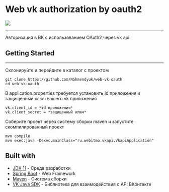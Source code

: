 # Web vk authorization by oauth2
![](https://github.com/Nshmendyuk/web-vk-oauth/workflows/tests/badge.svg)
___
Авторизация в ВК с использованием OAuth2 через vk api
## Getting Started
___
Склонируйте и перейдите в каталог с проектом

    git clone https://github.com/NShmendyuk/web-vk-oauth
    cd web-vk-oauth
В application.properties требуется установить id приложения и защищенный ключ вашего vk приложения 

    vk.client_id = *id приложения*
    vk.client_secret = *защищенный ключ*
Соберите проект через систему сборки maven и запустите скомпилированный проект

    mvn compile
    mvn exec:java -Dexec.mainClass="ru.webitmo.vkapi.VkapiApplication"
    
## Built with
 - [JDK 11](https://www.oracle.com/ru/java/technologies/javase-jdk11-downloads.html) - Среда разработки
 - [Spring Boot](https://spring.io/projects/spring-boot) - Web Framework
 - [Maven](https://maven.apache.org/download.cgi) - Система сборки
 - [VK Java SDK](https://vk.com/dev/Java_SDK) - Библиотека для взаимодействия с API ВКонтакте
